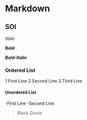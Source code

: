 # Markdown
## SOI

*Italic*

**Bold**

***Bold-Italic***

### Ordered List
1.First Line
2.Second Line
3.Third Line

#### Unordered List
-First Line
-Second Line

>Black Quote
